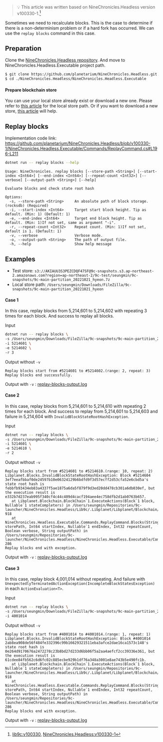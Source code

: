> :bulb: This article was written based on NineChronicles.Headless version v100330-1.[^1]

Sometimes we need to recalculate blocks. This is the case to determine if there is a non-determinism problem or if a hard fork has occurred.
We can use the `replay blocks` command in this case.

## Preparation

Clone the [NineChronicles.Headless repository](https://github.com/planetarium/NineChronicles.Headless). And move to NineChronicles.Headless.Executable project path.

```bash
$ git clone https://github.com/planetarium/NineChronicles.Headless.git
$ cd ./NineChronicles.Headless/NineChronicles.Headless.Executable
```

#### Prepare blockchain store

You can use your local store already exist or download a new one.
Please refer to [this article](./file-paths-used-on-nine-chronicles#blockchain-store) for the local store path.
Or if you want to download a new store, [this article](./replay-of-transactions-incorporated-into-blocks#preparing-the-blockchain) will help.

## Replay blocks

Implementation code link: https://github.com/planetarium/NineChronicles.Headless/blob/v100330-1/NineChronicles.Headless.Executable/Commands/ReplayCommand.cs#L196-L211

```bash
dotnet run -- replay blocks --help
```
```console
Usage: NineChronicles. replay blocks [--store-path <String>] [--start-index <Int64>] [--end-index <Int64>] [--repeat-count <Int32>] [--verbose] [--output-path <String>] [--help]

Evaluate blocks and check state root hash

Options:
  -s, --store-path <String>     An absolute path of block storage.(rocksdb) (Required)
  -i, --start-index <Int64>     Target start block height. Tip as default. (Min: 1) (Default: 1)
  -e, --end-index <Int64>       Target end block height. Tip as default. (Min: 1)If not set, same as argument "-i".
  -r, --repeat-count <Int32>    Repeat count. (Min: 1)If not set, default is 1. (Default: 1)
  -v, --verbose                 Verbose mode.
  -o, --output-path <String>    The path of output file.
  -h, --help                    Show help message
```

## Examples

- Test store: `s3://AKIAUU3S3PEZCDQF47SF@9c-snapshots.s3.ap-northeast-2.amazonaws.com?region=ap-northeast-2/9c-test/seungmin/9c-snapshots/9c-main-partition_20221021_hyeon.7z`
- Local store path: `/Users/seungmin/Downloads/FileZilla/9c-snapshots/9c-main-partition_20221021_hyeon`

#### Case 1

In this case, replay blocks from 5,214,601 to 5,214,602 with repeating 3 times for each block. And success to replay all blocks.

Input

```bash
dotnet run -- replay blocks \
-s /Users/seungmin/Downloads/FileZilla/9c-snapshots/9c-main-partition_20221021_hyeon \
-i 5214601 \
-e 5214602 \
-r 3
```

Output without `-v`

```console
Replay blocks start from #5214601 to #5214602.(range: 2, repeat: 3)
Replay blocks end successfully.
```

Output with `-v` : [replay-blocks-output.log](https://github.com/planetarium/NineChronicles.Headless/files/9908624/replay-blocks-output.log)

#### Case 2

In this case, replay blocks from 5,214,601 to 5,214,610 with repeating 2 times for each block. And success to replay from 5,214,601 to 5,214,603 and failure in 5,214,604 with `InvalidBlockStateRootHashException`.

Input

```bash
dotnet run -- replay blocks \
-s /Users/seungmin/Downloads/FileZilla/9c-snapshots/9c-main-partition_20221021_hyeon \
-i 5214601 \
-e 5214610 \
-r 2
```

Output without `-v`

```console
Replay blocks start from #5214601 to #5214610.(range: 10, repeat: 2)
Libplanet.Blocks.InvalidBlockStateRootHashException: Block #5214604 3ef7eeafbbaf0de24597b10e06324129b6bdfd9f3d57ecff2d53cfa52e6cbd5a's state root hash is febbfb93434eb83a4337f5ae1875a6da5f879f9d3ed20dd478cb301a6db030ef, but the execution result is e332b7d237eab995f340cf4c44c409d4cacf194aee4ec758dfb2d1ab0763b657.
   at Libplanet.Blockchain.BlockChain`1.ExecuteActions(Block`1 block, Nullable`1 stateCompleters) in /Users/seungmin/Repositories/9c-launcher/NineChronicles.Headless/Lib9c/.Libplanet/Libplanet/Blockchain/BlockChain.cs:line 918
   at NineChronicles.Headless.Executable.Commands.ReplayCommand.Blocks(String storePath, Int64 startIndex, Nullable`1 endIndex, Int32 repeatCount, Boolean verbose, String outputPath) in /Users/seungmin/Repositories/9c-launcher/NineChronicles.Headless/NineChronicles.Headless.Executable/Commands/ReplayCommand.cs:line 286
Replay blocks end with exception.
```

Output with `-v` : [replay-blocks-output.log](https://github.com/planetarium/NineChronicles.Headless/files/9908613/replay-blocks-output.log)

#### Case 3

In this case, replay block 4,001,014 without repeating. And failure with `UnexpectedlyTerminatedActionException(IncompleteBlockStatesException)` in each `ActionEvaluation<T>`.

Input

```bash
dotnet run -- replay blocks \
-s /Users/seungmin/Downloads/FileZilla/9c-snapshots/9c-main-partition_20221021_hyeon \
-i 4001014
```

Output without `-v`

```console
Replay blocks start from #4001014 to #4001014.(range: 1, repeat: 1)
Libplanet.Blocks.InvalidBlockStateRootHashException: Block #4001014 2ab8ea908de56f484fe332396c99b16629321511eba3afce2dae16ca1573c148's state root hash is 0e264d9170676a2472278c23b8bd27d233d6bb06f5a2aa4aefcf2cc39336e361, but the execution result is 61cdee84fb562c6d6fc02c885ecbe929b1df76a348a3001e8ae743b5e490fc1b.
   at Libplanet.Blockchain.BlockChain`1.ExecuteActions(Block`1 block, Nullable`1 stateCompleters) in /Users/seungmin/Repositories/9c-launcher/NineChronicles.Headless/Lib9c/.Libplanet/Libplanet/Blockchain/BlockChain.cs:line 918
   at NineChronicles.Headless.Executable.Commands.ReplayCommand.Blocks(String storePath, Int64 startIndex, Nullable`1 endIndex, Int32 repeatCount, Boolean verbose, String outputPath) in /Users/seungmin/Repositories/9c-launcher/NineChronicles.Headless/NineChronicles.Headless.Executable/Commands/ReplayCommand.cs:line 286
Replay blocks end with exception.
```

Output with `-v` : [replay-blocks-output.log](https://github.com/planetarium/NineChronicles.Headless/files/9908626/replay-blocks-output.log)

[^1]: [lib9c:v100330](https://www.github.com/planetarium/lib9c/tree/v100330), [NineChronicles.Headless:v100330-1](https://www.github.com/planetarium/NineChronicles.Headless/tree/v100330-1)
